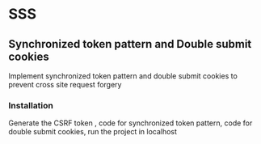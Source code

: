 # SSS
## Synchronized token pattern and Double submit cookies
Implement synchronized token pattern and double submit cookies to prevent cross site request forgery
### Installation
Generate the CSRF token ,
code for synchronized token pattern,
code for double submit cookies,
run the project in localhost
